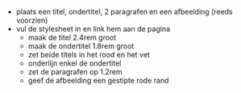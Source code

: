 * plaats een titel, ondertitel, 2 paragrafen en een afbeelding (reeds voorzien)
* vul de stylesheet in en link hem aan de pagina
  * maak de titel 2.4rem groot
  * maak de ondertitel 1.8rem groot
  * zet beide titels in het rood en het vet
  * onderlijn enkel de ondertitel
  * zet de paragrafen op 1.2rem
  * geef de afbeelding een gestipte rode rand
 